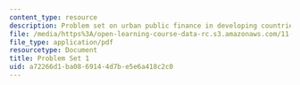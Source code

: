 ```yaml
---
content_type: resource
description: Problem set on urban public finance in developing countries.
file: /media/https%3A/open-learning-course-data-rc.s3.amazonaws.com/11-487-urban-public-finance-in-developing-countries-fall-2004/a72266d1ba0869144d7be5e6a418c2c0_ps1.pdf
file_type: application/pdf
resourcetype: Document
title: Problem Set 1
uid: a72266d1-ba08-6914-4d7b-e5e6a418c2c0
---
```

